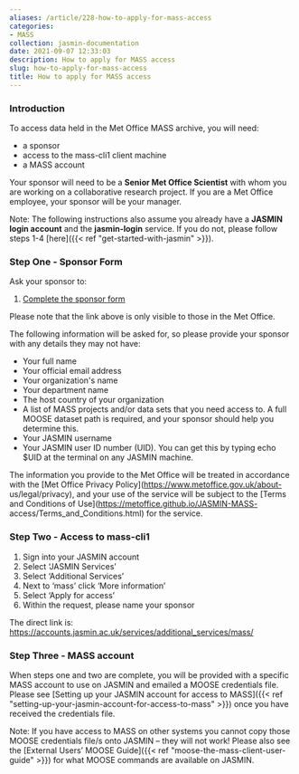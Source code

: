 ```yaml
---
aliases: /article/228-how-to-apply-for-mass-access
categories:
- MASS
collection: jasmin-documentation
date: 2021-09-07 12:33:03
description: How to apply for MASS access
slug: how-to-apply-for-mass-access
title: How to apply for MASS access
---
```


### Introduction

To access data held in the Met Office MASS archive, you will need:

  - a sponsor 
  - access to the mass-cli1 client machine
  - a MASS account 

Your sponsor will need to be a **Senior Met Office Scientist** with whom you
are working on a collaborative research project. If you are a Met Office
employee, your sponsor will be your manager.

Note: The following instructions also assume you already have a **JASMIN login
account** and the **jasmin-login** service. If you do not, please follow steps
1-4 [here]({{< ref "get-started-with-jasmin" >}}).

### Step One - Sponsor Form

Ask your sponsor to:

  1. [Complete the sponsor form](https://metoffice.service-now.com/sp?id=sc_cat_item&sys_id=f00fb9d4dbd06b404690fe9b0c9619a6)

Please note that the link above is only visible to those in the Met Office.

The following information will be asked for, so please provide your sponsor
with any details they may not have:

  - Your full name
  - Your official email address
  - Your organization's name
  - Your department name
  - The host country of your organization
  - A list of MASS projects and/or data sets that you need access to. A full MOOSE dataset path is required, and your sponsor should help you determine this.
  - Your JASMIN username
  - Your JASMIN user ID number (UID). You can get this by typing echo $UID at the terminal on any JASMIN machine.

The information you provide to the Met Office will be treated in accordance
with the [Met Office Privacy Policy](https://www.metoffice.gov.uk/about-
us/legal/privacy), and your use of the service will be subject to the [Terms
and Conditions of Use](https://metoffice.github.io/JASMIN-MASS-
access/Terms_and_Conditions.html) for the service.

### Step Two - Access to mass-cli1

  1. Sign into your JASMIN account
  1. Select ‘JASMIN Services’
  1. Select ‘Additional Services’
  1. Next to ‘mass’ click ‘More information’ 
  1. Select ‘Apply for access’
  1. Within the request, please name your sponsor

The direct link is:
<https://accounts.jasmin.ac.uk/services/additional_services/mass/>

### Step Three - MASS account

When steps one and two are complete, you will be provided with a specific MASS account to
use on JASMIN and emailed a MOOSE credentials file. Please see [Setting up
your JASMIN account for access to MASS]({{< ref "setting-up-your-jasmin-account-for-access-to-mass" >}}) once you have received the credentials file.

Note: If you have access to MASS on other systems you cannot copy those MOOSE
credentials file/s onto JASMIN – they will not work! Please also see the
[External Users’ MOOSE Guide]({{< ref "moose-the-mass-client-user-guide" >}})
for what MOOSE commands are available on JASMIN.


